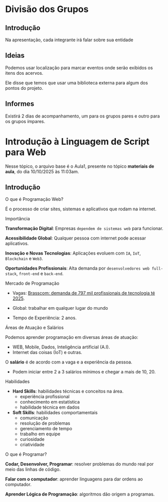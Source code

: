 <!-- Link do CSS -->
<link rel="stylesheet" href="../estilos-markdown.css">

<h1 class="pw1"> Divisão dos Grupos </h1>

<h2 class="pw1"> Introdução </h2>

Na apresentação, cada integrante irá falar sobre sua entidade

<h2 class="pw1"> Ideias </h2>

Podemos usar localização para marcar eventos onde serão exibidos os itens dos acervos.

Ele disse que temos que usar uma biblioteca externa para algum dos pontos do projeto.

<h2 class="pw1"> Informes </h2>

Existirá 2 dias de acompanhamento, um para os grupos pares e outro para os grupos ímpares.

<h1 class="pw1"> Introdução à Linguagem de Script para Web </h1>

Nesse tópico, o arquivo base é o Aula1, presente no tópico **materiais de aula**, do dia 10/10/2025 às 11:03am.

<h2 class="pw1"> Introdução </h2>

<div class="pw1"> O que é Programação Web? </div>

É o processo de criar sites, sistemas e aplicativos que rodam na internet.

<div class="pw1"> Importância </div>

**Transformação Digital**: Empresas `dependem de sistemas web` para funcionar.

**Acessibilidade Global**: Qualquer pessoa com internet pode acessar aplicativos.

**Inovação e Novas Tecnologias**: Aplicações evoluem com `IA`, `IoT`, `Blockchain` e `Web3`.

**Oportunidades Profissionais**: Alta demanda por `desenvolvedores web full-stack`, `front-end` e `back-end`.

<div class="pw1"> Mercado de Programação </div>

* Vagas: [Brasscom: demanda de 797 mil profissionais de tecnologia té 2025](https://brasscom.org.br/estudo-da-brasscom-aponta-demanda-de-797-mil-profissionais-de-tecnologia-ate-2025/).

* Global: trabalhar em qualquer lugar do mundo

* Tempo de Experiência: 2 anos.

<div class="pw1"> Áreas de Atuação e Salários </div>

Podemos aprender programação em diversas áreas de atuação:
* WEB, Mobile, Dados, Inteligência artificial (A.I).
* Internet das coisas (IoT) e outras.

O **salário** é de acordo com a vaga e a experiência da pessoa.
* Podem iniciar entre 2 a 3 salários mínimos e chegar a mais de 10, 20.

<div class="pw1"> Habilidades </div>

* **Hard Skills**: habilidades técnicas e conceitos na área.
  * experiência profissional
  * conhecimento em estatística
  * habilidade técnica em dados
* **Soft Skills**: habilidades comportamentais
  * comunicação
  * resolução de problemas
  * gerenciamento de tempo
  * trabalho em equipe
  * curiosidade
  * criatividade

<div class="pw1"> O que é Programar? </div>

**Codar, Desenvolver, Programar**: resolver problemas do mundo real por meio das linhas de código.

**Falar com o computador**: aprender linguagens para dar ordens ao computador.

**Aprender Lógica de Programação**: algoritmos dão origem a programas.

